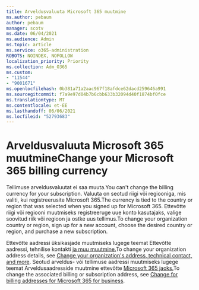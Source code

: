 ```yaml
---
title: Arveldusvaluuta Microsoft 365 muutmine
ms.author: pebaum
author: pebaum
manager: scotv
ms.date: 06/04/2021
ms.audience: Admin
ms.topic: article
ms.service: o365-administration
ROBOTS: NOINDEX, NOFOLLOW
localization_priority: Priority
ms.collection: Adm_O365
ms.custom:
- "11544"
- "9001671"
ms.openlocfilehash: 0b381a71a2aac967f18afdce62dacd259646a991
ms.sourcegitcommit: f7a9e97d04b7b6cbb633b32094d40f1874bf0fce
ms.translationtype: MT
ms.contentlocale: et-EE
ms.lasthandoff: 06/06/2021
ms.locfileid: "52793683"
---
```

# <a name="change-your-microsoft-365-billing-currency"></a><span data-ttu-id="bb784-102">Arveldusvaluuta Microsoft 365 muutmine</span><span class="sxs-lookup"><span data-stu-id="bb784-102">Change your Microsoft 365 billing currency</span></span>

<span data-ttu-id="bb784-103">Tellimuse arveldusvaluutat ei saa muuta.</span><span class="sxs-lookup"><span data-stu-id="bb784-103">You can't change the billing currency for your subscription.</span></span> <span data-ttu-id="bb784-104">Valuuta on seotud riigi või regiooniga, mis valiti, kui registreerusite Microsoft 365.</span><span class="sxs-lookup"><span data-stu-id="bb784-104">The currency is tied to the country or region that was selected when you signed up for Microsoft 365.</span></span> <span data-ttu-id="bb784-105">Ettevõtte riigi või regiooni muutmiseks registreeruge uue konto kasutajaks, valige soovitud riik või regioon ja ostke uus tellimus.</span><span class="sxs-lookup"><span data-stu-id="bb784-105">To change your organization country or region, sign up for a new account, choose the desired country or region, and purchase a new subscription.</span></span> 

<span data-ttu-id="bb784-106">Ettevõtte aadressi üksikasjade muutmiseks lugege teemat Ettevõtte aadressi, tehnilise kontakti [ja muu muutmine.](/microsoft-365/admin/manage/change-address-contact-and-more)</span><span class="sxs-lookup"><span data-stu-id="bb784-106">To change your organization address details, see [Change your organization's address, technical contact, and more](/microsoft-365/admin/manage/change-address-contact-and-more).</span></span> <span data-ttu-id="bb784-107">Seotud arveldus- või tellimuse aadressi muutmiseks lugege teemat Arveldusaadresside muutmine ettevõtte [Microsoft 365 jaoks.](/microsoft-365/commerce/billing-and-payments/change-your-billing-addresses)</span><span class="sxs-lookup"><span data-stu-id="bb784-107">To change the associated billing or subscription address, see [Change for billing addresses for Microsoft 365 for business](/microsoft-365/commerce/billing-and-payments/change-your-billing-addresses).</span></span> 